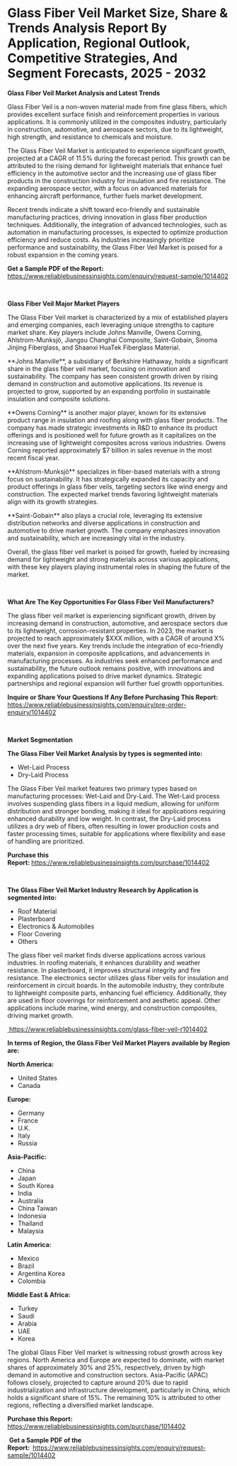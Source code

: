 <p><h1>Glass Fiber Veil Market Size, Share & Trends Analysis Report By Application, Regional Outlook, Competitive Strategies, And Segment Forecasts, 2025 - 2032</h1></p><p><strong>Glass Fiber Veil Market Analysis and Latest Trends</strong></p>
<p><p>Glass Fiber Veil is a non-woven material made from fine glass fibers, which provides excellent surface finish and reinforcement properties in various applications. It is commonly utilized in the composites industry, particularly in construction, automotive, and aerospace sectors, due to its lightweight, high strength, and resistance to chemicals and moisture.</p><p>The Glass Fiber Veil Market is anticipated to experience significant growth, projected at a CAGR of 11.5% during the forecast period. This growth can be attributed to the rising demand for lightweight materials that enhance fuel efficiency in the automotive sector and the increasing use of glass fiber products in the construction industry for insulation and fire resistance. The expanding aerospace sector, with a focus on advanced materials for enhancing aircraft performance, further fuels market development.</p><p>Recent trends indicate a shift toward eco-friendly and sustainable manufacturing practices, driving innovation in glass fiber production techniques. Additionally, the integration of advanced technologies, such as automation in manufacturing processes, is expected to optimize production efficiency and reduce costs. As industries increasingly prioritize performance and sustainability, the Glass Fiber Veil Market is poised for a robust expansion in the coming years.</p></p>
<p><strong>Get a Sample PDF of the Report:&nbsp;</strong> <a href="https://www.reliablebusinessinsights.com/enquiry/request-sample/1014402?utm_campaign=2440&utm_medium=2&utm_source=Github&utm_content=ia&utm_term=17042025&utm_id=glass-fiber-veil">https://www.reliablebusinessinsights.com/enquiry/request-sample/1014402</a></p>
<p>&nbsp;</p>
<p><strong>Glass Fiber Veil Major Market Players</strong></p>
<p><p>The Glass Fiber Veil market is characterized by a mix of established players and emerging companies, each leveraging unique strengths to capture market share. Key players include Johns Manville, Owens Corning, Ahlstrom-Munksjö, Jiangsu Changhai Composite, Saint-Gobain, Sinoma Jinjing Fiberglass, and Shaanxi HuaTek Fiberglass Material.</p><p>**Johns Manville**, a subsidiary of Berkshire Hathaway, holds a significant share in the glass fiber veil market, focusing on innovation and sustainability. The company has seen consistent growth driven by rising demand in construction and automotive applications. Its revenue is projected to grow, supported by an expanding portfolio in sustainable insulation and composite solutions.</p><p>**Owens Corning** is another major player, known for its extensive product range in insulation and roofing along with glass fiber products. The company has made strategic investments in R&D to enhance its product offerings and is positioned well for future growth as it capitalizes on the increasing use of lightweight composites across various industries. Owens Corning reported approximately $7 billion in sales revenue in the most recent fiscal year.</p><p>**Ahlstrom-Munksjö** specializes in fiber-based materials with a strong focus on sustainability. It has strategically expanded its capacity and product offerings in glass fiber veils, targeting sectors like wind energy and construction. The expected market trends favoring lightweight materials align with its growth strategies.</p><p>**Saint-Gobain** also plays a crucial role, leveraging its extensive distribution networks and diverse applications in construction and automotive to drive market growth. The company emphasizes innovation and sustainability, which are increasingly vital in the industry.</p><p>Overall, the glass fiber veil market is poised for growth, fueled by increasing demand for lightweight and strong materials across various applications, with these key players playing instrumental roles in shaping the future of the market.</p></p>
<p>&nbsp;</p>
<p><strong>What Are The Key Opportunities For Glass Fiber Veil Manufacturers?</strong></p>
<p><p>The glass fiber veil market is experiencing significant growth, driven by increasing demand in construction, automotive, and aerospace sectors due to its lightweight, corrosion-resistant properties. In 2023, the market is projected to reach approximately $XXX million, with a CAGR of around X% over the next five years. Key trends include the integration of eco-friendly materials, expansion in composite applications, and advancements in manufacturing processes. As industries seek enhanced performance and sustainability, the future outlook remains positive, with innovations and expanding applications poised to drive market dynamics. Strategic partnerships and regional expansion will further fuel growth opportunities.</p></p>
<p><strong>Inquire or Share Your Questions If Any Before Purchasing This Report:</strong> <a href="https://www.reliablebusinessinsights.com/enquiry/pre-order-enquiry/1014402?utm_campaign=2440&utm_medium=2&utm_source=Github&utm_content=ia&utm_term=17042025&utm_id=glass-fiber-veil">https://www.reliablebusinessinsights.com/enquiry/pre-order-enquiry/1014402</a></p>
<p>&nbsp;</p>
<p><strong>Market Segmentation</strong></p>
<p><strong>The Glass Fiber Veil Market Analysis by types is segmented into:</strong></p>
<p><ul><li>Wet-Laid Process</li><li>Dry-Laid Process</li></ul></p>
<p><p>The Glass Fiber Veil market features two primary types based on manufacturing processes: Wet-Laid and Dry-Laid. The Wet-Laid process involves suspending glass fibers in a liquid medium, allowing for uniform distribution and stronger bonding, making it ideal for applications requiring enhanced durability and low weight. In contrast, the Dry-Laid process utilizes a dry web of fibers, often resulting in lower production costs and faster processing times, suitable for applications where flexibility and ease of handling are prioritized.</p></p>
<p><strong>Purchase this Report:&nbsp;</strong><a href="https://www.reliablebusinessinsights.com/purchase/1014402?utm_campaign=2440&utm_medium=2&utm_source=Github&utm_content=ia&utm_term=17042025&utm_id=glass-fiber-veil">https://www.reliablebusinessinsights.com/purchase/1014402</a></p>
<p>&nbsp;</p>
<p><strong>The Glass Fiber Veil Market Industry Research by Application is segmented into:</strong></p>
<p><ul><li>Roof Material</li><li>Plasterboard</li><li>Electronics & Automobiles</li><li>Floor Covering</li><li>Others</li></ul></p>
<p><p>The glass fiber veil market finds diverse applications across various industries. In roofing materials, it enhances durability and weather resistance. In plasterboard, it improves structural integrity and fire resistance. The electronics sector utilizes glass fiber veils for insulation and reinforcement in circuit boards. In the automobile industry, they contribute to lightweight composite parts, enhancing fuel efficiency. Additionally, they are used in floor coverings for reinforcement and aesthetic appeal. Other applications include marine, wind energy, and construction composites, driving market growth.</p></p>
<p><a href="https://www.reliablebusinessinsights.com/glass-fiber-veil-r1014402?utm_campaign=2440&utm_medium=2&utm_source=Github&utm_content=ia&utm_term=17042025&utm_id=glass-fiber-veil">&nbsp;https://www.reliablebusinessinsights.com/glass-fiber-veil-r1014402</a></p>
<p><strong>In terms of Region, the Glass Fiber Veil Market Players available by Region are:</strong></p>
<p>
    <p> <strong> North America: </strong>
        <ul>
            <li>United States</li>
            <li>Canada</li>
        </ul>
        </p> 
    <p> <strong> Europe: </strong>
        <ul>
            <li>Germany</li>
            <li>France</li>
            <li>U.K.</li>
            <li>Italy</li>
            <li>Russia</li>
        </ul>
        </p> 
    <p> <strong> Asia-Pacific: </strong>
        <ul>
            <li>China</li>
            <li>Japan</li>
            <li>South Korea</li>
            <li>India</li>
            <li>Australia</li>
            <li>China Taiwan</li>
            <li>Indonesia</li>
            <li>Thailand</li>
            <li>Malaysia</li>
        </ul>
        </p> 
    <p> <strong> Latin America: </strong>
        <ul>
            <li>Mexico</li>
            <li>Brazil</li>
            <li>Argentina Korea</li>
            <li>Colombia</li>
        </ul>
        </p> 
    <p> <strong> Middle East & Africa: </strong>
        <ul>
            <li>Turkey</li>
            <li>Saudi</li>
            <li>Arabia</li>
            <li>UAE</li>
            <li>Korea</li>
        </ul>
    </p>
    </p>
<p><p>The global Glass Fiber Veil market is witnessing robust growth across key regions. North America and Europe are expected to dominate, with market shares of approximately 30% and 25%, respectively, driven by high demand in automotive and construction sectors. Asia-Pacific (APAC) follows closely, projected to capture around 20% due to rapid industrialization and infrastructure development, particularly in China, which holds a significant share of 15%. The remaining 10% is attributed to other regions, reflecting a diversified market landscape.</p></p>
<p><strong>Purchase this Report: </strong><a href="https://www.reliablebusinessinsights.com/purchase/1014402?utm_campaign=2440&utm_medium=2&utm_source=Github&utm_content=ia&utm_term=17042025&utm_id=glass-fiber-veil">https://www.reliablebusinessinsights.com/purchase/1014402</a></p>
<p>&nbsp;<strong>Get a Sample PDF of the Report:&nbsp;&nbsp;</strong><a href="https://www.reliablebusinessinsights.com/enquiry/request-sample/1014402?utm_campaign=2440&utm_medium=2&utm_source=Github&utm_content=ia&utm_term=17042025&utm_id=glass-fiber-veil">https://www.reliablebusinessinsights.com/enquiry/request-sample/1014402</a></p>
<p><strong></strong></p>
<p><p></p><p></p><p></p></p>